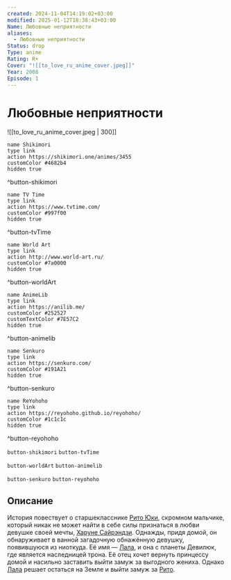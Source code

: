```yaml
---
created: 2024-11-04T14:19:02+03:00
modified: 2025-01-12T18:38:43+03:00
Name: Любовные неприятности
aliases:
  - Любовные неприятности
Status: drop
Type: anime
Rating: R+
Cover: "![[to_love_ru_anime_cover.jpeg]]"
Year: 2008
Episode: 1
---
```


# Любовные неприятности

![[to_love_ru_anime_cover.jpeg | 300]]

```button
name Shikimori
type link
action https://shikimori.one/animes/3455
customColor #4682b4
hidden true
```
^button-shikimori

```button
name TV Time
type link
action https://www.tvtime.com/
customColor #997f00
hidden true
```
^button-tvTime

```button
name World Art
type link
action http://www.world-art.ru/
customColor #7a0000
hidden true
```
^button-worldArt

```button
name AnimeLib
type link
action https://anilib.me/
customColor #252527
customTextColor #7E57C2
hidden true
```
^button-animelib

```button
name Senkuro
type link
action https://senkuro.com/
customColor #191A21
hidden true
```
^button-senkuro

```button
name ReYohoho
type link
action https://reyohoho.github.io/reyohoho/
customColor #1c1c1c
hidden true
```
^button-reyohoho

`button-shikimori` `button-tvTime`

`button-worldArt` `button-animelib`

`button-senkuro` `button-reyohoho`

## Описание

История повествует о старшекласснике [Рито Юки](https://shikimori.one/characters/5510-rito-yuuki), скромном мальчике, который никак не может найти в себе силы признаться в любви девушке своей мечты, [Харуне Сайрэндзи](https://shikimori.one/characters/5512-haruna-sairenji). Однажды, придя домой, он обнаруживает в ванной загадочную обнажëнную девушку, появившуюся из ниоткуда. Еë имя — [Лала](https://shikimori.one/characters/5511-lala-satalin-deviluke), и она с планеты Девилюк, где является наследницей трона. Еë отец хочет вернуть принцессу домой и насильно заставить выйти замуж за выгодного жениха. Однако [Лала](https://shikimori.one/characters/5511-lala-satalin-deviluke) решает остаться на Земле и выйти замуж за [Рито](https://shikimori.one/characters/5510-rito-yuuki).
